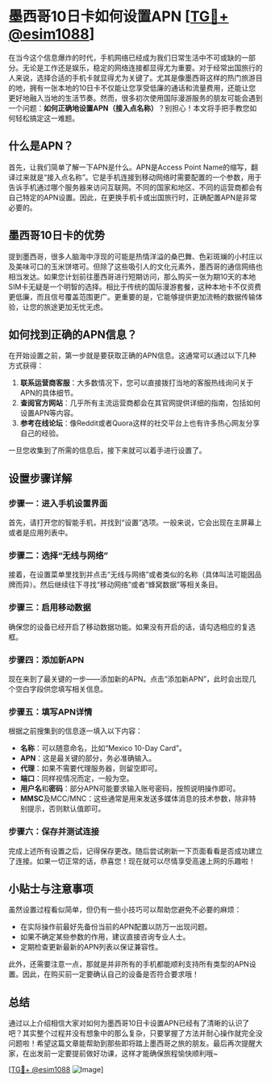 # 墨西哥10日卡如何设置APN [[TG💪+ @esim1088](https://t.me/s/esim1088)]

在当今这个信息爆炸的时代，手机网络已经成为我们日常生活中不可或缺的一部分。无论是工作还是娱乐，稳定的网络连接都显得尤为重要。对于经常出国旅行的人来说，选择合适的手机卡就显得尤为关键了。尤其是像墨西哥这样的热门旅游目的地，拥有一张本地的10日卡不仅能让您享受低廉的通话和流量费用，还能让您更好地融入当地的生活节奏。然而，很多初次使用国际漫游服务的朋友可能会遇到一个问题：**如何正确地设置APN（接入点名称）**？别担心！本文将手把手教您如何轻松搞定这一难题。

## 什么是APN？

首先，让我们简单了解一下APN是什么。APN是Access Point Name的缩写，翻译过来就是“接入点名称”。它是手机连接到移动网络时需要配置的一个参数，用于告诉手机通过哪个服务器来访问互联网。不同的国家和地区、不同的运营商都会有自己特定的APN设置。因此，在更换手机卡或出国旅行时，正确配置APN是非常必要的。

## 墨西哥10日卡的优势

提到墨西哥，很多人脑海中浮现的可能是热情洋溢的桑巴舞、色彩斑斓的小村庄以及美味可口的玉米饼塔可。但除了这些吸引人的文化元素外，墨西哥的通信网络也相当发达。如果您计划前往墨西哥进行短期访问，那么购买一张为期10天的本地SIM卡无疑是一个明智的选择。相比于传统的国际漫游套餐，这种本地卡不仅资费更低廉，而且信号覆盖范围更广。更重要的是，它能够提供更加流畅的数据传输体验，让您的旅途更加无忧无虑。

## 如何找到正确的APN信息？

在开始设置之前，第一步就是要获取正确的APN信息。这通常可以通过以下几种方式获得：

1. **联系运营商客服**：大多数情况下，您可以直接拨打当地的客服热线询问关于APN的具体细节。
2. **查阅官方网站**：几乎所有主流运营商都会在其官网提供详细的指南，包括如何设置APN等内容。
3. **参考在线论坛**：像Reddit或者Quora这样的社交平台上也有许多热心网友分享自己的经验。

一旦您收集到了所需的信息后，接下来就可以着手进行设置了。

## 设置步骤详解

### 步骤一：进入手机设置界面
首先，请打开您的智能手机，并找到“设置”选项。一般来说，它会出现在主屏幕上或者是应用列表中。

### 步骤二：选择“无线与网络”
接着，在设置菜单里找到并点击“无线与网络”或者类似的名称（具体叫法可能因品牌而异）。然后继续往下寻找“移动网络”或者“蜂窝数据”等相关条目。

### 步骤三：启用移动数据
确保您的设备已经开启了移动数据功能。如果没有开启的话，请勾选相应的复选框。

### 步骤四：添加新APN
现在来到了最关键的一步——添加新的APN。点击“添加新APN”，此时会出现几个空白字段供您填写相关信息。

### 步骤五：填写APN详情
根据之前搜集到的信息逐一填入以下内容：
- **名称**：可以随意命名，比如“Mexico 10-Day Card”。
- **APN**：这是最关键的部分，务必准确输入。
- **代理**：如果不需要代理服务器，则留空即可。
- **端口**：同样视情况而定，一般为空。
- **用户名**和**密码**：部分APN可能要求输入账号密码，按照说明操作即可。
- **MMSC**及MCC/MNC：这些通常是用来发送多媒体消息的技术参数，除非特别提示，否则默认值即可。

### 步骤六：保存并测试连接
完成上述所有设置之后，记得保存更改。随后尝试刷新一下页面看看是否成功建立了连接。如果一切正常的话，恭喜您！现在就可以尽情享受高速上网的乐趣啦！

## 小贴士与注意事项

虽然设置过程看似简单，但仍有一些小技巧可以帮助您避免不必要的麻烦：
- 在实际操作前最好先备份当前的APN配置以防万一出现问题。
- 如果不确定某些参数的作用，建议直接咨询专业人士。
- 定期检查更新最新的APN列表以保证兼容性。

此外，还需要注意一点，那就是并非所有的手机都能顺利支持所有类型的APN设置。因此，在购买前一定要确认自己的设备是否符合要求哦！

## 总结

通过以上介绍相信大家对如何为墨西哥10日卡设置APN已经有了清晰的认识了吧？其实整个过程并没有想象中的那么复杂，只要掌握了方法并耐心操作就完全没问题啦！希望这篇文章能帮助到那些即将踏上墨西哥之旅的朋友。最后再次提醒大家，在出发前一定要提前做好功课，这样才能确保旅程愉快顺利哦~

[[TG💪+ @esim1088](https://t.me/s/esim1088) ![Image](https://i.postimg.cc/4NQfJmqS/Snipaste-2025-05-13-00-14-12.png)]